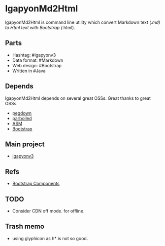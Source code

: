IgapyonMd2Html
==============

IgapyonMd2Html is command line utility which convert Markdown text (*.md) to Html text with Bootstrap (*.html). 

## Parts 
- Hashtag: #‎igapyonv3‬
- Data format: ‪#‎Markdown
- Web design: ‪#‎Bootstrap‬
- Written in #‎Java

## Depends
IgapyonMd2Html depends on several great OSSs. Great thanks to great OSSs.
- [pegdown](https://github.com/sirthias/pegdown)
- [parboiled](https://github.com/sirthias/parboiled)
- [ASM](http://asm.ow2.org/)
- [Bootstrap](http://getbootstrap.com/)

## Main project
- [igapyonv3](https://github.com/igapyon/igapyonv3/blob/master/README.md)

## Refs
- [Bootstrap Components](http://getbootstrap.com/components/)

## TODO
- Consider CDN off mode. for offline.

## Trash memo
- using glyphicon as h* is not so good. 
